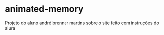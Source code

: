 # animated-memory
Projeto do aluno andré brenner martins sobre o site feito com instruções do alura
